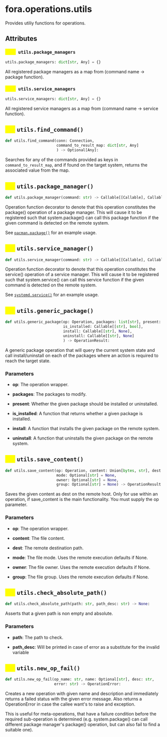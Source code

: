 # fora.operations.utils

Provides utiliy functions for operations.

## Attributes

### <mark style="color:yellow;">`attr`</mark>` utils.package_managers`

```python
utils.package_managers: dict[str, Any] = {}
```

All registered package managers as a map from (command name -> package function).

### <mark style="color:yellow;">`attr`</mark>` utils.service_managers`

```python
utils.service_managers: dict[str, Any] = {}
```

All registered service managers as a map from (command name -> service function).

## <mark style="color:yellow;">`def`</mark> `utils.find_command()`

```python
def utils.find_command(conn: Connection, 
                       command_to_result_map: dict[str, Any]
                       ) -> Optional[Any]:
```

Searches for any of the commands provided as keys in `command_to_result_map`,
and if found on the target system, returns the associated value from the map.

## <mark style="color:yellow;">`def`</mark> `utils.package_manager()`

```python
def utils.package_manager(command: str) -> Callable[[Callable], Callable]:
```

Operation function decorator to denote that this operation constitutes the package() operation of a package manager.
This will cause it to be registered such that system.package() can call this package function if the given command is detected on the remote system.

See [`pacman.package()`](api/fora/operations/pacman.md#package) for an example usage.

## <mark style="color:yellow;">`def`</mark> `utils.service_manager()`

```python
def utils.service_manager(command: str) -> Callable[[Callable], Callable]:
```

Operation function decorator to denote that this operation constitutes the service() operation of a service manager.
This will cause it to be registered such that system.service() can call this service function if the given command is detected on the remote system.

See [`systemd.service()`](api/fora/operations/systemd.md#service) for an example usage.

## <mark style="color:yellow;">`def`</mark> `utils.generic_package()`

```python
def utils.generic_package(op: Operation, packages: list[str], present: bool, 
                          is_installed: Callable[[str], bool], 
                          install: Callable[[str], None], 
                          uninstall: Callable[[str], None]
                          ) -> OperationResult:
```

A generic package operation that will query the current system state and
call install/uninstall on each of the packages where an action is required
to reach the target state.

### Parameters

 -  **op**: The operation wrapper.

 -  **packages**: The packages to modify.

 -  **present**: Whether the given package should be installed or uninstalled.

 -  **is_installed**: A function that returns whether a given package is installed.

 -  **install**: A function that installs the given package on the remote system.

 -  **uninstall**: A function that uninstalls the given package on the remote system.

## <mark style="color:yellow;">`def`</mark> `utils.save_content()`

```python
def utils.save_content(op: Operation, content: Union[bytes, str], dest: str, 
                       mode: Optional[str] = None, 
                       owner: Optional[str] = None, 
                       group: Optional[str] = None) -> OperationResult:
```

Saves the given content as dest on the remote host. Only for use within an operation,
if save_content is the main functionality. You must supply the op parameter.

### Parameters

 -  **op**: The operation wrapper.

 -  **content**: The file content.

 -  **dest**: The remote destination path.

 -  **mode**: The file mode. Uses the remote execution defaults if None.

 -  **owner**: The file owner. Uses the remote execution defaults if None.

 -  **group**: The file group. Uses the remote execution defaults if None.

## <mark style="color:yellow;">`def`</mark> `utils.check_absolute_path()`

```python
def utils.check_absolute_path(path: str, path_desc: str) -> None:
```

Asserts that a given path is non empty and absolute.

### Parameters

 -  **path**: The path to check.

 -  **path_desc**: Will be printed in case of error as a substitute for the invalid variable

## <mark style="color:yellow;">`def`</mark> `utils.new_op_fail()`

```python
def utils.new_op_fail(op_name: str, name: Optional[str], desc: str, 
                      error: str) -> OperationError:
```

Creates a new operation with given name and description and immediately
returns a failed status with the given error message. Also returns a OperationError in case
the callee want's to raise and exception.

This is useful for meta-operations, that have a failure condition before the
required sub-operation is determined (e.g. system.package() can call different package
manager's package() operation, but can also fail to find a suitable one).